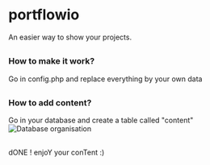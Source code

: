 # portflowio
An easier way to show your projects.
##
### How to make it work?
Go in config.php and replace everything by your own data
##
### How to add content?
Go in your database and create a table called "content"
![Database organisation](https://i.ibb.co/g4NxR6b/msedge-1k-VBKcd-YKS.png)
##
dONE !
enjoY your conTent :)
